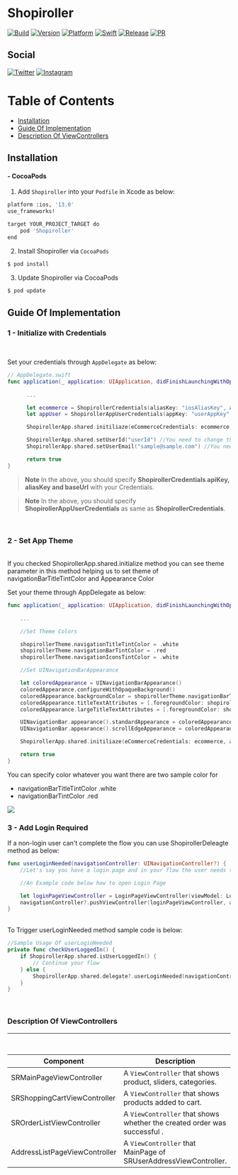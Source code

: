 # Shopiroller

[![Build](https://img.shields.io/github/checks-status/ealtaca/shopiroller_ios/master)](https://cocoapods.org/pods/Shopiroller)
[![Version](https://img.shields.io/cocoapods/v/ShopiRoller)](https://cocoapods.org/pods/Shopiroller)
[![Platform](https://img.shields.io/badge/platform-iOS-green)]()
[![Swift](https://img.shields.io/badge/swift-4.0-green)]()
[![Release](https://img.shields.io/github/v/release/ealtaca/shopiroller_ios)](https://github.com/ealtaca/shopiroller_ios/releases/latest)
[![PR](https://img.shields.io/github/issues-pr-raw/ealtaca/shopiroller_ios)](https://github.com/ealtaca/shopiroller_ios/pulls)
<br>

Social
---

[![Twitter](https://img.shields.io/badge/Twitter-1DA1F2?style=for-the-badge&logo=twitter&logoColor=white)](https://twitter.com/shopiroller)
[![Instagram](https://img.shields.io/badge/Instagram-E4405F?style=for-the-badge&logo=instagram&logoColor=white)](https://www.instagram.com/shopiroller/)




Table of Contents
===
<!--ts-->
   * [Installation](#installation)
   * [Guide Of Implementation](#guide-of-implementation)
   * [Description Of ViewControllers](#description-of-viewcontrollers)

<!--te-->

## Installation

#### - CocoaPods


1. Add `Shopiroller` into your `Podfile` in Xcode as below:

```bash
platform :ios, '13.0'
use_frameworks!

target YOUR_PROJECT_TARGET do
    pod 'Shopiroller'
end
```
2. Install Shopiroller via `CocoaPods`
```bash
$ pod install
```

3. Update Shopiroller via CocoaPods
```bash
$ pod update
```

## Guide Of Implementation

### 1 - Initialize with Credentials
<br/>

Set your credentials through `AppDelegate` as below:

```swift
// AppDelegate.swift
func application(_ application: UIApplication, didFinishLaunchingWithOptions launchOptions: [UIApplication.LaunchOptionsKey : Any]?) -> Bool {
        
      ...

      let ecommerce = ShopirollerCredentials(aliasKey: "iosAliasKey", apiKey: "apiKey", baseUrl: "baseUrl") /* You need to change string variables iosAliasKey, apiKey and baseUrl with your credentials */
      let appUser = ShopirollerAppUserCredentials(appKey: "userAppKey", apiKey: "userApiKey", baseUrl: "userBaseUrl") /* These credentials for users these variables need to be changed like below code with your credentials */

      ShopirollerApp.shared.initiliaze(eCommerceCredentials: ecommerce, appUserCredentials: appUser, baseUrl: "", theme: getShopirollerTheme(navigationTitleColor: .white, navigationBartintColor: .red))

      ShopirollerApp.shared.setUserId("userId") //You need to change this variable with your User Id
      ShopirollerApp.shared.setUserEmail("sample@sample.com") //You need to change this variable with your User Email

      return true
}
```
> **Note**
> In the above, you should specify  **ShopirollerCredentials apiKey, aliasKey and baseUrl**  with your Credentials.<br/>

> **Note**
> In the above, you should specify **ShopirollerAppUserCredentials** as same as **ShopirollerCredentials**.
 
<br/>

### 2 - Set App Theme
  <br/>
If you checked ShopirollerApp.shared.initialize method you can see theme parameter in this method helping us to set theme of navigationBarTitleTintColor and Appearance Color  <br/>

Set your theme through AppDelegate as below:

```swift
func application(_ application: UIApplication, didFinishLaunchingWithOptions launchOptions: [UIApplication.LaunchOptionsKey : Any]?) -> Bool {
        
    ...

    //Set Theme Colors

    shopirollerTheme.navigationTitleTintColor = .white
    shopirollerTheme.navigationBarTintColor = .red
    shopirollerTheme.navigationIconsTintColor = .white

    //Set UINavigationBarAppearance

    let coloredAppearance = UINavigationBarAppearance()
    coloredAppearance.configureWithOpaqueBackground()
    coloredAppearance.backgroundColor = shopirollerTheme.navigationBarTintColor
    coloredAppearance.titleTextAttributes = [.foregroundColor: shopirollerTheme.navigationTitleTintColor]
    coloredAppearance.largeTitleTextAttributes = [.foregroundColor: shopirollerTheme.navigationBarTintColor]

    UINavigationBar.appearance().standardAppearance = coloredAppearance
    UINavigationBar.appearance().scrollEdgeAppearance = coloredAppearance

    ShopirollerApp.shared.initiliaze(eCommerceCredentials: ecommerce, appUserCredentials: appUser, baseUrl: "", theme: shopirollerTheme)

    return true
}
```
You can specify color whatever you want there are two sample color for <br/>
* navigationBarTitleTintColor .white
* navigationBarTintColor .red <br/>

![](https://user-images.githubusercontent.com/86607113/191032268-d7396d19-74e7-4468-9460-1e54826fc85b.png) 


### 3 - Add Login Required

 If a non-login user can't complete the flow you can use ShopirollerDeleagte method as below:

```swift
func userLoginNeeded(navigationController: UINavigationController?) {
    //Let's say you have a login page and in your flow the user needs to login to complete the flow, if user not logged in you can use this function to redirect the user to the login screen. An example usage is available in SRProductDetailViewController

    //An Example code below how to open Login Page

    let loginPageViewController = LoginPageViewController(viewModel: LoginPageViewModel())
    navigationController?.pushViewController(loginPageViewController, animated: true)
}
```
<br/>To Trigger userLoginNeeded method sample code is below:<br/>

```swift
//Sample Usage Of userLoginNeeded
private func checkUserLoggedIn() {
    if ShopirollerApp.shared.isUserLoggedIn() {
        // Continue your flow
    } else {
        ShopirollerApp.shared.delegate?.userLoginNeeded(navigationController: self.navigationController) //This code will trigger userLoginNeeded method in Appdelegate and redirect user to login page.
    }
}
```

<br/>

### Description Of ViewControllers
---
<br/>

|Component|Description|
|---|---|
|SRMainPageViewController|A `ViewController` that shows product, sliders, categories.|
|SRShoppingCartViewController|A `ViewController` that shows products added to cart.|
|SROrderListViewController|A `ViewController` that shows whether the created order was successful .|
|AddressListPageViewController|A `ViewController` that MainPage of SRUserAddressViewController.|
